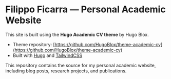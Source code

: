 # Filippo Ficarra — Personal Academic Website

This site is built using the **Hugo Academic CV theme** by Hugo Blox.

- Theme repository: [https://github.com/HugoBlox/theme-academic-cv](https://github.com/HugoBlox/theme-academic-cv)
- Built with [Hugo](https://gohugo.io/) and [TailwindCSS](https://tailwindcss.com/)

This repository contains the source for my personal academic website, including blog posts, research projects, and publications.
